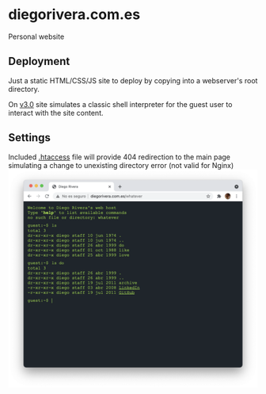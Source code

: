 # diegorivera.com.es
Personal website

## Deployment

Just a static HTML/CSS/JS site to deploy by copying into a webserver's root directory.

On [v3.0](https://github.com/diegotid/diegorivera-com-es/releases/tag/3.0) site simulates a classic shell interpreter for the guest user to interact with the site content.

## Settings

Included [.htaccess](https://github.com/diegotid/diegorivera-com-es/blob/master/.htaccess) file will provide 404 redirection to the main page simulating a change to unexisting directory error (not valid for Nginx)
![Site screenshot](https://github.com/diegotid/diegorivera-com-es/blob/master/screenshot.png)
